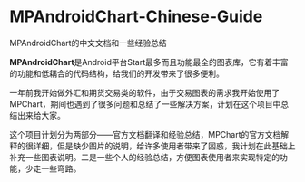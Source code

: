 # MPAndroidChart-Chinese-Guide
MPAndroidChart的中文文档和一些经验总结

**MPAndroidChart**是Android平台Start最多而且功能最全的图表库，它有着丰富的功能和低耦合的代码结构，给我们的开发带来了很多便利。

一年前我开始做外汇和期货交易类的软件，由于交易图表的需求我开始使用了MPChart，期间也遇到了很多问题和总结了一些解决方案，计划在这个项目中总结出来给大家。

这个项目计划分为两部分——官方文档翻译和经验总结，MPChart的官方文档解释的很详细，但是缺少图片的说明，给许多使用者带来了困惑，我计划在此基础上补充一些图表说明。二是一些个人的经验总结，方便图表使用者来实现特定的功能，少走一些弯路。